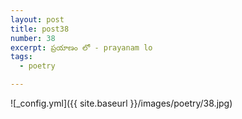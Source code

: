 ```yaml
---
layout: post
title: post38
number: 38
excerpt: ప్రయాణం లో - prayanam lo
tags:
  - poetry

---
```




![_config.yml]({{ site.baseurl }}/images/poetry/38.jpg)

